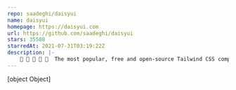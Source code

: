 ```yaml
---
repo: saadeghi/daisyui
name: daisyui
homepage: https://daisyui.com
url: https://github.com/saadeghi/daisyui
stars: 35508
starredAt: 2021-07-31T03:19:22Z
description: |-
    🌼 🌼 🌼 🌼 🌼  The most popular, free and open-source Tailwind CSS component library
---
```


[object Object]
